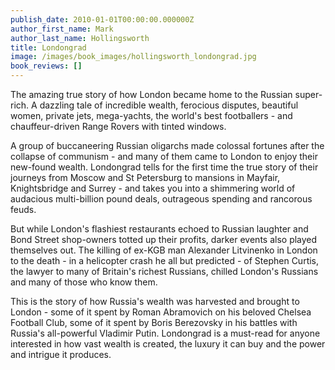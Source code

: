 ```yaml
---
publish_date: 2010-01-01T00:00:00.000000Z
author_first_name: Mark
author_last_name: Hollingsworth
title: Londongrad
image: /images/book_images/hollingsworth_londongrad.jpg
book_reviews: []
---
```

The amazing true story of how London became home to the Russian super-rich. A dazzling tale of incredible wealth, ferocious disputes, beautiful women, private jets, mega-yachts, the world's best footballers - and chauffeur-driven Range Rovers with tinted windows.

A group of buccaneering Russian oligarchs made colossal fortunes after the collapse of communism - and many of them came to London to enjoy their new-found wealth. Londongrad tells for the first time the true story of their journeys from Moscow and St Petersburg to mansions in Mayfair, Knightsbridge and Surrey - and takes you into a shimmering world of audacious multi-billion pound deals, outrageous spending and rancorous feuds.

But while London's flashiest restaurants echoed to Russian laughter and Bond Street shop-owners totted up their profits, darker events also played themselves out. The killing of ex-KGB man Alexander Litvinenko in London to the death - in a helicopter crash he all but predicted - of Stephen Curtis, the lawyer to many of Britain's richest Russians, chilled London's Russians and many of those who know them.

This is the story of how Russia's wealth was harvested and brought to London - some of it spent by Roman Abramovich on his beloved Chelsea Football Club, some of it spent by Boris Berezovsky in his battles with Russia's all-powerful Vladimir Putin. Londongrad is a must-read for anyone interested in how vast wealth is created, the luxury it can buy and the power and intrigue it produces.